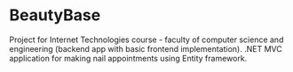# BeautyBase
Project for Internet Technologies course - faculty of computer science and engineering (backend app with basic frontend implementation). 
.NET MVC application for making nail appointments using Entity framework. 

